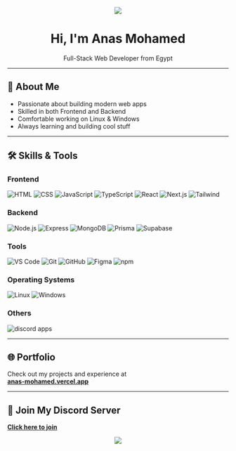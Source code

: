 <!-- Banner -->
<p align="center">
  <img src="https://capsule-render.vercel.app/api?type=waving&color=0aa4db&height=180&section=header&text=Anas%20Mohamed&fontSize=45&fontColor=ffffff" />
</p>

<h1 align="center">Hi, I'm Anas Mohamed</h1>
<p align="center">
   Full-Stack Web Developer from Egypt
</p>

---

## 🚀 About Me

- Passionate about building modern web apps
- Skilled in both Frontend and Backend
- Comfortable working on Linux & Windows
- Always learning and building cool stuff

---

## 🛠️ Skills & Tools

### Frontend
![HTML](https://img.shields.io/badge/-HTML5-E34F26?style=flat&logo=html5&logoColor=white)
![CSS](https://img.shields.io/badge/-CSS3-1572B6?style=flat&logo=css3)
![JavaScript](https://img.shields.io/badge/-JavaScript-F7DF1E?style=flat&logo=javascript&logoColor=black)
![TypeScript](https://img.shields.io/badge/-TypeScript-3178C6?style=flat&logo=typescript)
![React](https://img.shields.io/badge/-React-61DAFB?style=flat&logo=react)
![Next.js](https://img.shields.io/badge/-Next.js-000000?style=flat&logo=next.js)
![Tailwind](https://img.shields.io/badge/-Tailwind_CSS-38B2AC?style=flat&logo=tailwind-css)

### Backend
![Node.js](https://img.shields.io/badge/-Node.js-339933?style=flat&logo=node.js)
![Express](https://img.shields.io/badge/-Express.js-000000?style=flat&logo=express)
![MongoDB](https://img.shields.io/badge/-MongoDB-47A248?style=flat&logo=mongodb)
![Prisma](https://img.shields.io/badge/-Prisma-2D3748?style=flat&logo=prisma)
![Supabase](https://img.shields.io/badge/-Supabase-3ECF8E?style=flat&logo=supabase)

### Tools
![VS Code](https://img.shields.io/badge/-VSCode-007ACC?style=flat&logo=visual-studio-code)
![Git](https://img.shields.io/badge/-Git-F05032?style=flat&logo=git)
![GitHub](https://img.shields.io/badge/-GitHub-181717?style=flat&logo=github)
![Figma](https://img.shields.io/badge/-Figma-F24E1E?style=flat&logo=figma)
![npm](https://img.shields.io/badge/-npm-CB3837?style=flat&logo=npm)

### Operating Systems
![Linux](https://img.shields.io/badge/-Linux-181717?style=flat&logo=linux)
![Windows](https://img.shields.io/badge/-Windows-181717?style=flat&logo=windows)

### Others
![discord apps](https://img.shields.io/badge/-discord.js-5865F2?style=flat&logo=discord)

---

## 🌐 Portfolio
Check out my projects and experience at  
[**anas-mohamed.vercel.app**](https://anas-mohamed.vercel.app)

---

## 🧠 Join My Discord Server
[**Click here to join**](https://discord.gg/GCPTzNZnhJ)

<p align="center">
  <img src="https://capsule-render.vercel.app/api?type=waving&color=0aa4db&height=120&section=footer"/>
</p>
